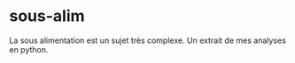 # sous-alim
La sous alimentation est un sujet très complexe. Un extrait de mes analyses en python. 
